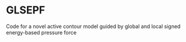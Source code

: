 # GLSEPF
Code for a novel active contour model guided by global and local signed energy-based pressure force
